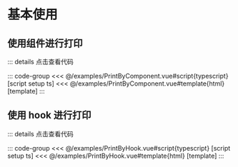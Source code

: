 # 基本使用

<script setup>
import PrintByComponent from "../../examples/PrintByComponent.vue"; 
import PrintByHook from "../../examples/PrintByHook.vue"; 
</script>

## 使用组件进行打印

<PrintByComponent />

::: details 点击查看代码

::: code-group
<<< @/examples/PrintByComponent.vue#script{typescript} [script setup ts]
<<< @/examples/PrintByComponent.vue#template{html} [template]
:::

## 使用 hook 进行打印

<PrintByHook />

::: details 点击查看代码

::: code-group
<<< @/examples/PrintByHook.vue#script{typescript} [script setup ts]
<<< @/examples/PrintByHook.vue#template{html} [template]
:::

